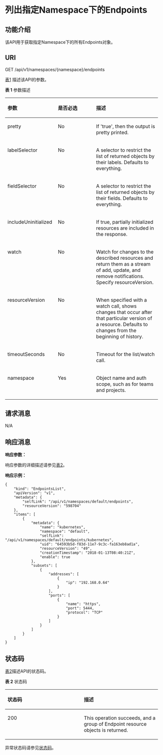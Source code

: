 # 列出指定Namespace下的Endpoints<a name="cce_02_0064"></a>

## 功能介绍<a name="s929c7f68195e496187ed769a50539e04"></a>

该API用于获取指定Namespace下的所有Endpoints对象。

## URI<a name="s3de16f9dad264ecd9bc63f9ea6344f66"></a>

GET /api/v1/namespaces/\{namespace\}/endpoints

[表1](#zh-cn_topic_0079615068_table59737867)  描述该API的参数。

**表 1**  参数描述

<a name="zh-cn_topic_0079615068_table59737867"></a>
<table><thead align="left"><tr id="zh-cn_topic_0079615068_row56122452"><th class="cellrowborder" valign="top" width="33%" id="mcps1.2.4.1.1"><p id="zh-cn_topic_0079615068_p49624734"><a name="zh-cn_topic_0079615068_p49624734"></a><a name="zh-cn_topic_0079615068_p49624734"></a>参数</p>
</th>
<th class="cellrowborder" valign="top" width="25%" id="mcps1.2.4.1.2"><p id="p20000134201651"><a name="p20000134201651"></a><a name="p20000134201651"></a>是否必选</p>
</th>
<th class="cellrowborder" valign="top" width="42%" id="mcps1.2.4.1.3"><p id="p9398121201651"><a name="p9398121201651"></a><a name="p9398121201651"></a>描述</p>
</th>
</tr>
</thead>
<tbody><tr id="zh-cn_topic_0079615068_row42819751"><td class="cellrowborder" valign="top" width="33%" headers="mcps1.2.4.1.1 "><p id="zh-cn_topic_0079615068_p45847827"><a name="zh-cn_topic_0079615068_p45847827"></a><a name="zh-cn_topic_0079615068_p45847827"></a>pretty</p>
</td>
<td class="cellrowborder" valign="top" width="25%" headers="mcps1.2.4.1.2 "><p id="zh-cn_topic_0079615068_p22686540"><a name="zh-cn_topic_0079615068_p22686540"></a><a name="zh-cn_topic_0079615068_p22686540"></a>No</p>
</td>
<td class="cellrowborder" valign="top" width="42%" headers="mcps1.2.4.1.3 "><p id="zh-cn_topic_0079615068_p25670457"><a name="zh-cn_topic_0079615068_p25670457"></a><a name="zh-cn_topic_0079615068_p25670457"></a>If 'true', then the output is pretty printed.</p>
</td>
</tr>
<tr id="zh-cn_topic_0079615068_row29707527"><td class="cellrowborder" valign="top" width="33%" headers="mcps1.2.4.1.1 "><p id="zh-cn_topic_0079615068_p57499486"><a name="zh-cn_topic_0079615068_p57499486"></a><a name="zh-cn_topic_0079615068_p57499486"></a>labelSelector</p>
</td>
<td class="cellrowborder" valign="top" width="25%" headers="mcps1.2.4.1.2 "><p id="zh-cn_topic_0079615068_p26946781"><a name="zh-cn_topic_0079615068_p26946781"></a><a name="zh-cn_topic_0079615068_p26946781"></a>No</p>
</td>
<td class="cellrowborder" valign="top" width="42%" headers="mcps1.2.4.1.3 "><p id="zh-cn_topic_0079615068_p35205677"><a name="zh-cn_topic_0079615068_p35205677"></a><a name="zh-cn_topic_0079615068_p35205677"></a>A selector to restrict the list of returned objects by their labels. Defaults to everything.</p>
</td>
</tr>
<tr id="zh-cn_topic_0079615068_row48415643"><td class="cellrowborder" valign="top" width="33%" headers="mcps1.2.4.1.1 "><p id="zh-cn_topic_0079615068_p29352999"><a name="zh-cn_topic_0079615068_p29352999"></a><a name="zh-cn_topic_0079615068_p29352999"></a>fieldSelector</p>
</td>
<td class="cellrowborder" valign="top" width="25%" headers="mcps1.2.4.1.2 "><p id="zh-cn_topic_0079615068_p28782679"><a name="zh-cn_topic_0079615068_p28782679"></a><a name="zh-cn_topic_0079615068_p28782679"></a>No</p>
</td>
<td class="cellrowborder" valign="top" width="42%" headers="mcps1.2.4.1.3 "><p id="zh-cn_topic_0079615068_p49695635"><a name="zh-cn_topic_0079615068_p49695635"></a><a name="zh-cn_topic_0079615068_p49695635"></a>A selector to restrict the list of returned objects by their fields. Defaults to everything.</p>
</td>
</tr>
<tr id="rf157bc9241714a0baab6571a8293ed96"><td class="cellrowborder" valign="top" width="33%" headers="mcps1.2.4.1.1 "><p id="zh-cn_topic_0079615068_p195946478489"><a name="zh-cn_topic_0079615068_p195946478489"></a><a name="zh-cn_topic_0079615068_p195946478489"></a>includeUninitialized</p>
</td>
<td class="cellrowborder" valign="top" width="25%" headers="mcps1.2.4.1.2 "><p id="a11962462ff4f440c914e2e1dbff49096"><a name="a11962462ff4f440c914e2e1dbff49096"></a><a name="a11962462ff4f440c914e2e1dbff49096"></a>No</p>
</td>
<td class="cellrowborder" valign="top" width="42%" headers="mcps1.2.4.1.3 "><p id="af7a03c50244f4d06a1b3cfe72137392d"><a name="af7a03c50244f4d06a1b3cfe72137392d"></a><a name="af7a03c50244f4d06a1b3cfe72137392d"></a>If true, partially initialized resources are included in the response.</p>
</td>
</tr>
<tr id="zh-cn_topic_0079615068_row44607538"><td class="cellrowborder" valign="top" width="33%" headers="mcps1.2.4.1.1 "><p id="zh-cn_topic_0079615068_p56440812"><a name="zh-cn_topic_0079615068_p56440812"></a><a name="zh-cn_topic_0079615068_p56440812"></a>watch</p>
</td>
<td class="cellrowborder" valign="top" width="25%" headers="mcps1.2.4.1.2 "><p id="zh-cn_topic_0079615068_p8303079"><a name="zh-cn_topic_0079615068_p8303079"></a><a name="zh-cn_topic_0079615068_p8303079"></a>No</p>
</td>
<td class="cellrowborder" valign="top" width="42%" headers="mcps1.2.4.1.3 "><p id="zh-cn_topic_0079615068_p1460811"><a name="zh-cn_topic_0079615068_p1460811"></a><a name="zh-cn_topic_0079615068_p1460811"></a>Watch for changes to the described resources and return them as a stream of add, update, and remove notifications. Specify resourceVersion.</p>
</td>
</tr>
<tr id="zh-cn_topic_0079615068_row13147299"><td class="cellrowborder" valign="top" width="33%" headers="mcps1.2.4.1.1 "><p id="zh-cn_topic_0079615068_p58298294"><a name="zh-cn_topic_0079615068_p58298294"></a><a name="zh-cn_topic_0079615068_p58298294"></a>resourceVersion</p>
</td>
<td class="cellrowborder" valign="top" width="25%" headers="mcps1.2.4.1.2 "><p id="zh-cn_topic_0079615068_p24541382"><a name="zh-cn_topic_0079615068_p24541382"></a><a name="zh-cn_topic_0079615068_p24541382"></a>No</p>
</td>
<td class="cellrowborder" valign="top" width="42%" headers="mcps1.2.4.1.3 "><p id="zh-cn_topic_0079615068_p41694906"><a name="zh-cn_topic_0079615068_p41694906"></a><a name="zh-cn_topic_0079615068_p41694906"></a>When specified with a watch call, shows changes that occur after that particular version of a resource. Defaults to changes from the beginning of history.</p>
</td>
</tr>
<tr id="zh-cn_topic_0079615068_row39709837"><td class="cellrowborder" valign="top" width="33%" headers="mcps1.2.4.1.1 "><p id="zh-cn_topic_0079615068_p62380243"><a name="zh-cn_topic_0079615068_p62380243"></a><a name="zh-cn_topic_0079615068_p62380243"></a>timeoutSeconds</p>
</td>
<td class="cellrowborder" valign="top" width="25%" headers="mcps1.2.4.1.2 "><p id="zh-cn_topic_0079615068_p19634929"><a name="zh-cn_topic_0079615068_p19634929"></a><a name="zh-cn_topic_0079615068_p19634929"></a>No</p>
</td>
<td class="cellrowborder" valign="top" width="42%" headers="mcps1.2.4.1.3 "><p id="zh-cn_topic_0079615068_p46925456"><a name="zh-cn_topic_0079615068_p46925456"></a><a name="zh-cn_topic_0079615068_p46925456"></a>Timeout for the list/watch call.</p>
</td>
</tr>
<tr id="zh-cn_topic_0079615068_row19675928"><td class="cellrowborder" valign="top" width="33%" headers="mcps1.2.4.1.1 "><p id="zh-cn_topic_0079615068_p50246298"><a name="zh-cn_topic_0079615068_p50246298"></a><a name="zh-cn_topic_0079615068_p50246298"></a>namespace</p>
</td>
<td class="cellrowborder" valign="top" width="25%" headers="mcps1.2.4.1.2 "><p id="zh-cn_topic_0079615068_p43418353"><a name="zh-cn_topic_0079615068_p43418353"></a><a name="zh-cn_topic_0079615068_p43418353"></a>Yes</p>
</td>
<td class="cellrowborder" valign="top" width="42%" headers="mcps1.2.4.1.3 "><p id="zh-cn_topic_0079615068_p27225733"><a name="zh-cn_topic_0079615068_p27225733"></a><a name="zh-cn_topic_0079615068_p27225733"></a>Object name and auth scope, such as for teams and projects.</p>
</td>
</tr>
</tbody>
</table>

## 请求消息<a name="sef5c2e860abe4851bf5e58fb868633d9"></a>

N/A

## 响应消息<a name="sd91f7b136258433a922cbc821ade2d1f"></a>

**响应参数：**

响应参数的详细描述请参见[表2](列出Endpoints.md#zh-cn_topic_0079614910_ref458760085)。

**响应示例：**

```
{
    "kind": "EndpointsList",
    "apiVersion": "v1",
    "metadata": {
        "selfLink": "/api/v1/namespaces/default/endpoints",
        "resourceVersion": "598704"
    },
    "items": [
        {
            "metadata": {
                "name": "kubernetes",
                "namespace": "default",
                "selfLink": "/api/v1/namespaces/default/endpoints/kubernetes",
                "uid": "64593b5d-f83d-11e7-9c3c-fa163eb8ad1a",
                "resourceVersion": "49",
                "creationTimestamp": "2018-01-13T08:40:21Z",
                "enable": true
            },
            "subsets": [
                {
                    "addresses": [
                        {
                            "ip": "192.168.0.64"
                        }
                    ],
                    "ports": [
                        {
                            "name": "https",
                            "port": 5444,
                            "protocol": "TCP"
                        }
                    ]
                }
            ]
        }
    ]
}
```

## 状态码<a name="s1736c40a8a6e4e3dab0ee276f7614231"></a>

[表2](#zh-cn_topic_0079615068_table769899)描述API的状态码。

**表 2**  状态码

<a name="zh-cn_topic_0079615068_table769899"></a>
<table><thead align="left"><tr id="zh-cn_topic_0079615068_row22998005"><th class="cellrowborder" valign="top" width="50%" id="mcps1.2.3.1.1"><p id="p11007541201651"><a name="p11007541201651"></a><a name="p11007541201651"></a>状态码</p>
</th>
<th class="cellrowborder" valign="top" width="50%" id="mcps1.2.3.1.2"><p id="p19195629201651"><a name="p19195629201651"></a><a name="p19195629201651"></a>描述</p>
</th>
</tr>
</thead>
<tbody><tr id="zh-cn_topic_0079615068_row15320653"><td class="cellrowborder" valign="top" width="50%" headers="mcps1.2.3.1.1 "><p id="zh-cn_topic_0079615068_p33013406"><a name="zh-cn_topic_0079615068_p33013406"></a><a name="zh-cn_topic_0079615068_p33013406"></a>200</p>
</td>
<td class="cellrowborder" valign="top" width="50%" headers="mcps1.2.3.1.2 "><p id="zh-cn_topic_0079615068_p56840268"><a name="zh-cn_topic_0079615068_p56840268"></a><a name="zh-cn_topic_0079615068_p56840268"></a>This operation succeeds, and a group of Endpoint resource objects is returned.</p>
</td>
</tr>
</tbody>
</table>

异常状态码请参见[状态码](状态码.md)。

